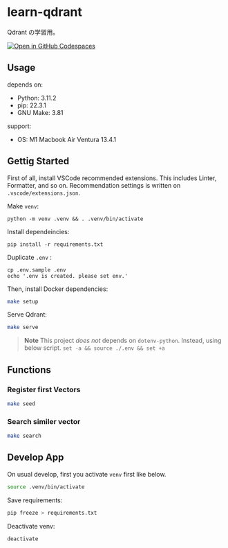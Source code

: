 # learn-qdrant
Qdrant の学習用。

[![Open in GitHub Codespaces](https://github.com/codespaces/badge.svg)](https://github.com/codespaces/new?hide_repo_select=true&ref=main&repo=769590506&skip_quickstart=true)

## Usage

depends on:
- Python: 3.11.2
- pip: 22.3.1
- GNU Make: 3.81

support:
- OS: M1 Macbook Air Ventura 13.4.1

## Gettig Started
First of all, install VSCode recommended extensions. This includes Linter, Formatter, and so on. Recommendation settings is written on `.vscode/extensions.json`.

Make `venv`:

```
python -m venv .venv && . .venv/bin/activate
```

Install dependeincies:

```
pip install -r requirements.txt
```

Duplicate `.env` :

```
cp .env.sample .env
echo '.env is created. please set env.'
```

Then, install Docker dependencies:

```bash
make setup
```

Serve Qdrant:

```bash
make serve
```

> **Note**
This project *does not* depends on `dotenv-python`. Instead, using below script.
> `set -a && source ./.env && set +a`

## Functions

### Register first Vectors

```bash
make seed
```

### Search similer vector

```bash
make search
```


## Develop App
On usual develop, first you activate `venv` first like below.

```bash
source .venv/bin/activate
```

Save requirements:

```bash
pip freeze > requirements.txt
```

Deactivate venv:

```bash
deactivate
```
